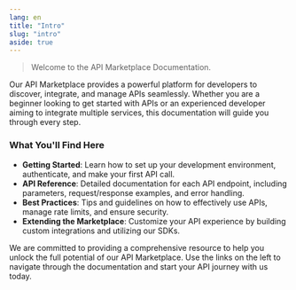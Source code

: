 ```yaml
---
lang: en
title: "Intro"
slug: "intro"
aside: true
---
```


> Welcome to the API Marketplace Documentation.

Our API Marketplace provides a powerful platform for developers to discover, integrate, and manage APIs seamlessly. Whether you are a beginner looking to get started with APIs or an experienced developer aiming to integrate multiple services, this documentation will guide you through every step.

### What You'll Find Here

- **Getting Started**: Learn how to set up your development environment, authenticate, and make your first API call.
- **API Reference**: Detailed documentation for each API endpoint, including parameters, request/response examples, and error handling.
- **Best Practices**: Tips and guidelines on how to effectively use APIs, manage rate limits, and ensure security.
- **Extending the Marketplace**: Customize your API experience by building custom integrations and utilizing our SDKs.

We are committed to providing a comprehensive resource to help you unlock the full potential of our API Marketplace. Use the links on the left to navigate through the documentation and start your API journey with us today.
